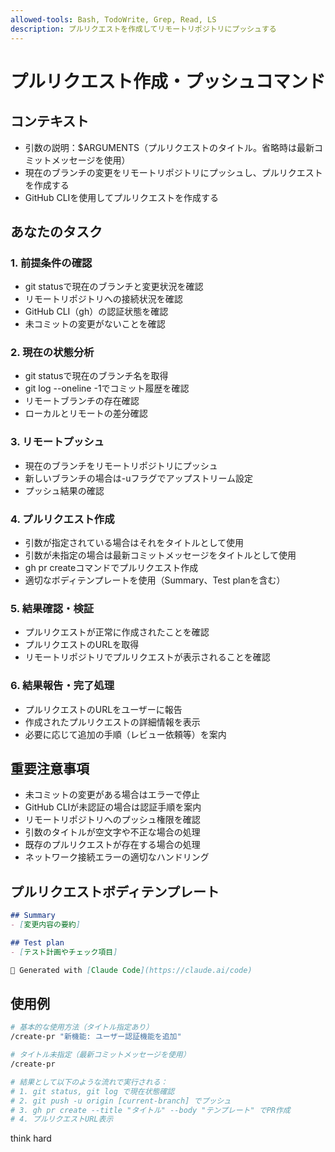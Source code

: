 ```yaml
---
allowed-tools: Bash, TodoWrite, Grep, Read, LS
description: プルリクエストを作成してリモートリポジトリにプッシュする
---
```


# プルリクエスト作成・プッシュコマンド

## コンテキスト
- 引数の説明：$ARGUMENTS（プルリクエストのタイトル。省略時は最新コミットメッセージを使用）
- 現在のブランチの変更をリモートリポジトリにプッシュし、プルリクエストを作成する
- GitHub CLIを使用してプルリクエストを作成する

## あなたのタスク

### 1. 前提条件の確認

- git statusで現在のブランチと変更状況を確認
- リモートリポジトリへの接続状況を確認
- GitHub CLI（gh）の認証状態を確認
- 未コミットの変更がないことを確認

### 2. 現在の状態分析

- git statusで現在のブランチ名を取得
- git log --oneline -1でコミット履歴を確認
- リモートブランチの存在確認
- ローカルとリモートの差分確認

### 3. リモートプッシュ

- 現在のブランチをリモートリポジトリにプッシュ
- 新しいブランチの場合は-uフラグでアップストリーム設定
- プッシュ結果の確認

### 4. プルリクエスト作成

- 引数が指定されている場合はそれをタイトルとして使用
- 引数が未指定の場合は最新コミットメッセージをタイトルとして使用
- gh pr createコマンドでプルリクエスト作成
- 適切なボディテンプレートを使用（Summary、Test planを含む）

### 5. 結果確認・検証

- プルリクエストが正常に作成されたことを確認
- プルリクエストのURLを取得
- リモートリポジトリでプルリクエストが表示されることを確認

### 6. 結果報告・完了処理

- プルリクエストのURLをユーザーに報告
- 作成されたプルリクエストの詳細情報を表示
- 必要に応じて追加の手順（レビュー依頼等）を案内

## 重要注意事項

- 未コミットの変更がある場合はエラーで停止
- GitHub CLIが未認証の場合は認証手順を案内
- リモートリポジトリへのプッシュ権限を確認
- 引数のタイトルが空文字や不正な場合の処理
- 既存のプルリクエストが存在する場合の処理
- ネットワーク接続エラーの適切なハンドリング

## プルリクエストボディテンプレート

```markdown
## Summary
- [変更内容の要約]

## Test plan
- [テスト計画やチェック項目]

🤖 Generated with [Claude Code](https://claude.ai/code)
```

## 使用例

```bash
# 基本的な使用方法（タイトル指定あり）
/create-pr "新機能: ユーザー認証機能を追加"

# タイトル未指定（最新コミットメッセージを使用）
/create-pr

# 結果として以下のような流れで実行される：
# 1. git status, git log で現在状態確認
# 2. git push -u origin [current-branch] でプッシュ
# 3. gh pr create --title "タイトル" --body "テンプレート" でPR作成
# 4. プルリクエストURL表示
```

think hard